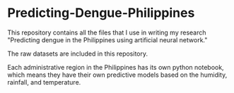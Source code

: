 # Predicting-Dengue-Philippines

This repository contains all the files that I use in writing my research "Predicting dengue in the Philippines using artificial neural network."

The raw datasets are included in this repository.

Each administrative region in the Philippines has its own python notebook, which means they have their own predictive models based on the humidity, rainfall, and temperature.
